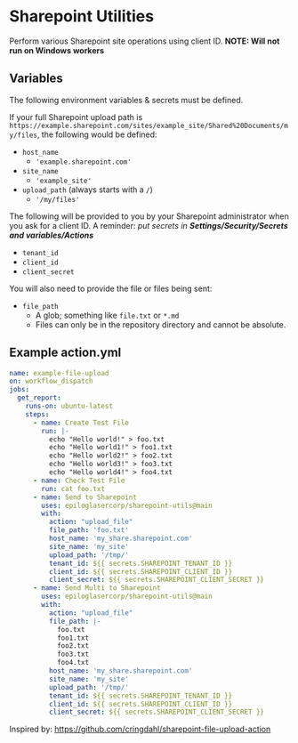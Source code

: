 # Sharepoint Utilities

Perform various Sharepoint site operations using client ID.
**NOTE: Will not run on Windows workers**

## Variables
The following environment variables & secrets must be defined.

If your full Sharepoint upload path is `https://example.sharepoint.com/sites/example_site/Shared%20Documents/my/files`, the following would be defined:

* `host_name`
  * `'example.sharepoint.com'`
* `site_name`
  * `'example_site'`
* `upload_path` (always starts with a `/`)
  * `'/my/files'`


The following will be provided to you by your Sharepoint administrator when you ask for a client ID. A reminder: _put secrets in **Settings/Security/Secrets and variables/Actions**_

* `tenant_id`
* `client_id`
* `client_secret`

You will also need to provide the file or files being sent:

* `file_path`
  * A glob; something like `file.txt` or `*.md`
  * Files can only be in the repository directory and cannot be absolute.

## Example action.yml

```yml
name: example-file-upload
on: workflow_dispatch
jobs:
  get_report:
    runs-on: ubuntu-latest
    steps:
      - name: Create Test File
        run: |-
          echo "Hello world!" > foo.txt
          echo "Hello world1!" > foo1.txt
          echo "Hello world2!" > foo2.txt
          echo "Hello world3!" > foo3.txt
          echo "Hello world4!" > foo4.txt
      - name: Check Test File
        run: cat foo.txt
      - name: Send to Sharepoint
        uses: epiloglasercorp/sharepoint-utils@main
        with:
          action: "upload_file"
          file_path: 'foo.txt'
          host_name: 'my_share.sharepoint.com'
          site_name: 'my_site'
          upload_path: '/tmp/'
          tenant_id: ${{ secrets.SHAREPOINT_TENANT_ID }}
          client_id: ${{ secrets.SHAREPOINT_CLIENT_ID }}
          client_secret: ${{ secrets.SHAREPOINT_CLIENT_SECRET }}
      - name: Send Multi to Sharepoint
        uses: epiloglasercorp/sharepoint-utils@main
        with:
          action: "upload_file"
          file_path: |-
            foo.txt
            foo1.txt
            foo2.txt
            foo3.txt
            foo4.txt
          host_name: 'my_share.sharepoint.com'
          site_name: 'my_site'
          upload_path: '/tmp/'
          tenant_id: ${{ secrets.SHAREPOINT_TENANT_ID }}
          client_id: ${{ secrets.SHAREPOINT_CLIENT_ID }}
          client_secret: ${{ secrets.SHAREPOINT_CLIENT_SECRET }}
```
Inspired by: https://github.com/cringdahl/sharepoint-file-upload-action